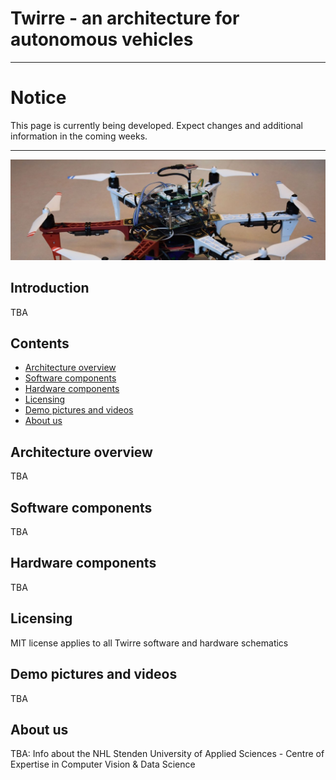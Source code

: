# Twirre - an architecture for autonomous vehicles

---

# Notice
This page is currently being developed. Expect changes and additional information in the coming weeks.

---

![Twirre test platform, 2017][twirre_header]

## Introduction
TBA

## Contents

* [Architecture overview](#architecture-overview)
* [Software components](#software-components)
* [Hardware components](#hardware-components)
* [Licensing](#licensing)
* [Demo pictures and videos](#demo-pictures-and-videos)
* [About us](#about-us)

## Architecture overview
TBA

## Software components
TBA

## Hardware components
TBA

## Licensing
MIT license applies to all Twirre software and hardware schematics

## Demo pictures and videos
TBA

## About us
TBA: Info about the NHL Stenden University of Applied Sciences - Centre of Expertise in Computer Vision & Data Science





[twirre_header]: images/index/twirre_header.jpg

